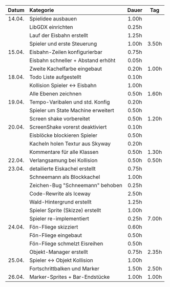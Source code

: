 | Datum  | Kategorie | Dauer | Tag |
|:------:|:----------|:-----:|:---:|
| 14.04. | Spielidee ausbauen | 1.00h | |
|        | LibGDX einrichten| 0.25h | |
|        | Lauf der Eisbahn erstellt | 1.25h | |
|        | Spieler und erste Steuerung | 1.00h | 3.50h |
| 15.04. | Eisbahn-Zeilen konfigurierbar | 0.75h | |
|        | Eisbahn schneller + Abstand erhöht | 0.05h | |
|        | Zweite Kachelfarbe eingebaut | 0.20h | 1.00h |
| 18.04. | Todo Liste aufgestellt | 0.10h | |
|        | Kollision Spieler <-> Eisbahn | 1.00h | |
|        | Alle Ebenen zeichnen | 0.50h | 1.60h |
| 19.04. | Tempo-Varibalen und std. Konfig | 0.20h | |
|        | Spieler um State Machine erweitert | 0.50h | |
|        | Screen shake vorbereitet | 0.50h | 1.20h |
| 20.04. | ScreenShake vorerst deaktiviert | 0.10h | |
|        | Eisblöcke blockieren Spieler | 0.50h | |
|        | Kacheln holen Textur aus Skyway | 0.20h | |
|        | Kommentare für alle Klassen | 0.50h | 1.30h |
| 22.04. | Verlangsamung bei Kollision | 0.50h | 0.50h |
| 23.04. | detailierte Eiskachel erstellt | 0.75h | |
|        | Schneemann als Blockkachel | 1.00h | |
|        | Zeichen-Bug "Schneemann" behoben | 0.25h | |
|        | Code-Rewrite als Iceway | 2.50h | |
|        | Wald-Hintergrund erstellt | 1.25h | |
|        | Spieler Sprite (Skizze) erstellt | 1.00h | |
|        | Spieler re-implementiert | 0.25h | 7.00h |
| 24.04. | Fön-Fliege skizziert | 0.60h | |
|        | Fön-Fliege eingebaut | 0.50h | |
|        | Fön-Fliege schmelzt Eisreihen | 0.50h | |
|        | Objekt-Manager erstellt | 0.75h | 2.35h |
| 25.04. | Spieler <-> Objekt Kollision | 1.00h | |
|        | Fortschrittbalken und Marker | 1.50h | 2.50h |
| 26.04. | Marker-Sprites + Bar-Endstücke | 1.00h | 1.00h |